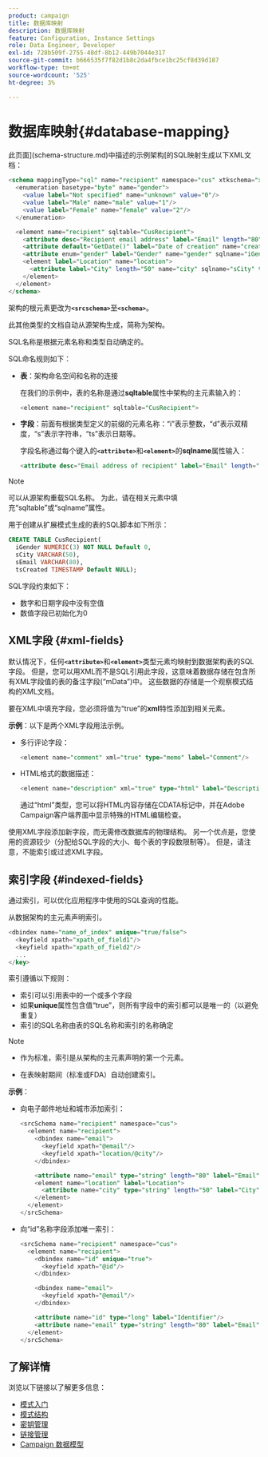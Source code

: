 ```yaml
---
product: campaign
title: 数据库映射
description: 数据库映射
feature: Configuration, Instance Settings
role: Data Engineer, Developer
exl-id: 728b509f-2755-48df-8b12-449b7044e317
source-git-commit: b666535f7f82d1b8c2da4fbce1bc25cf8d39d187
workflow-type: tm+mt
source-wordcount: '525'
ht-degree: 3%

---
```


# 数据库映射{#database-mapping}

此页面](schema-structure.md)中描述的示例架构[的SQL映射生成以下XML文档：

```sql
<schema mappingType="sql" name="recipient" namespace="cus" xtkschema="xtk:schema">
  <enumeration basetype="byte" name="gender">    
    <value label="Not specified" name="unknown" value="0"/>    
    <value label="Male" name="male" value="1"/>    
    <value label="Female" name="female" value="2"/> 
  </enumeration>  

  <element name="recipient" sqltable="CusRecipient">    
    <attribute desc="Recipient email address" label="Email" length="80" name="email" sqlname="sEmail" type="string"/>    
    <attribute default="GetDate()" label="Date of creation" name="created" sqlname="tsCreated" type="datetime"/>    
    <attribute enum="gender" label="Gender" name="gender" sqlname="iGender" type="byte"/>    
    <element label="Location" name="location">      
      <attribute label="City" length="50" name="city" sqlname="sCity" type="string" userEnum="city"/>    
    </element>  
  </element>
</schema>
```

架构的根元素更改为&#x200B;**`<srcschema>`**&#x200B;至&#x200B;**`<schema>`**。

此其他类型的文档自动从源架构生成，简称为架构。

SQL名称是根据元素名称和类型自动确定的。

SQL命名规则如下：

* **表**：架构命名空间和名称的连接

  在我们的示例中，表的名称是通过&#x200B;**sqltable**&#x200B;属性中架构的主元素输入的：

  ```sql
  <element name="recipient" sqltable="CusRecipient">
  ```

* **字段**：前面有根据类型定义的前缀的元素名称：“i”表示整数，“d”表示双精度，“s”表示字符串，“ts”表示日期等。

  字段名称通过每个键入的&#x200B;**`<attribute>`**&#x200B;和&#x200B;**`<element>`**&#x200B;的&#x200B;**sqlname**&#x200B;属性输入：

  ```sql
  <attribute desc="Email address of recipient" label="Email" length="80" name="email" sqlname="sEmail" type="string"/> 
  ```

>[!NOTE]
>
>可以从源架构重载SQL名称。 为此，请在相关元素中填充“sqltable”或“sqlname”属性。

用于创建从扩展模式生成的表的SQL脚本如下所示：

```sql
CREATE TABLE CusRecipient(
  iGender NUMERIC(3) NOT NULL Default 0,   
  sCity VARCHAR(50),   
  sEmail VARCHAR(80),
  tsCreated TIMESTAMP Default NULL);
```

SQL字段约束如下：

* 数字和日期字段中没有空值
* 数值字段已初始化为0

## XML字段 {#xml-fields}

默认情况下，任何&#x200B;**`<attribute>`**&#x200B;和&#x200B;**`<element>`**&#x200B;类型元素均映射到数据架构表的SQL字段。 但是，您可以用XML而不是SQL引用此字段，这意味着数据存储在包含所有XML字段值的表的备注字段(“mData”)中。 这些数据的存储是一个观察模式结构的XML文档。

要在XML中填充字段，您必须将值为“true”的&#x200B;**xml**&#x200B;特性添加到相关元素。

**示例**：以下是两个XML字段用法示例。

* 多行评论字段：

  ```sql
  <element name="comment" xml="true" type="memo" label="Comment"/>
  ```

* HTML格式的数据描述：

  ```sql
  <element name="description" xml="true" type="html" label="Description"/>
  ```

  通过“html”类型，您可以将HTML内容存储在CDATA标记中，并在Adobe Campaign客户端界面中显示特殊的HTML编辑检查。

使用XML字段添加新字段，而无需修改数据库的物理结构。 另一个优点是，您使用的资源较少（分配给SQL字段的大小、每个表的字段数限制等）。 但是，请注意，不能索引或过滤XML字段。

## 索引字段 {#indexed-fields}

通过索引，可以优化应用程序中使用的SQL查询的性能。

从数据架构的主元素声明索引。

```sql
<dbindex name="name_of_index" unique="true/false">
  <keyfield xpath="xpath_of_field1"/>
  <keyfield xpath="xpath_of_field2"/>
  ...
</key>
```

索引遵循以下规则：

* 索引可以引用表中的一个或多个字段
* 如果&#x200B;**unique**&#x200B;属性包含值“true”，则所有字段中的索引都可以是唯一的（以避免重复）
* 索引的SQL名称由表的SQL名称和索引的名称确定

>[!NOTE]
>
>* 作为标准，索引是从架构的主元素声明的第一个元素。
>
>* 在表映射期间（标准或FDA）自动创建索引。

**示例**：

* 向电子邮件地址和城市添加索引：

  ```sql
  <srcSchema name="recipient" namespace="cus">
    <element name="recipient">
      <dbindex name="email">
        <keyfield xpath="@email"/> 
        <keyfield xpath="location/@city"/> 
      </dbindex>
  
      <attribute name="email" type="string" length="80" label="Email" desc="Email address of recipient"/>
      <element name="location" label="Location">
        <attribute name="city" type="string" length="50" label="City" userEnum="city"/>
      </element>
    </element>
  </srcSchema>
  ```

* 向“id”名称字段添加唯一索引：

  ```sql
  <srcSchema name="recipient" namespace="cus">
    <element name="recipient">
      <dbindex name="id" unique="true">
        <keyfield xpath="@id"/> 
      </dbindex>
  
      <dbindex name="email">
        <keyfield xpath="@email"/> 
      </dbindex>
  
      <attribute name="id" type="long" label="Identifier"/>
      <attribute name="email" type="string" length="80" label="Email" desc="Email address of recipient"/>
    </element>
  </srcSchema>
  ```

## 了解详情

浏览以下链接以了解更多信息：

* [模式入门](about-schema-reference.md)
* [模式结构](schema-structure.md)
* [密钥管理](database-keys.md)
* [链接管理](database-links.md)
* [Campaign 数据模型](about-data-model.md)